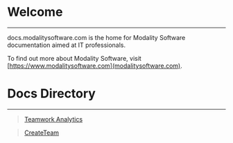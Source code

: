 # Welcome
---

docs.modalitysoftware.com is the home for Modality Software documentation aimed at IT professionals.

To find out more about Modality Software, visit [https://www.modalitysoftware.com](modalitysoftware.com).

# Docs Directory
---

>[Teamwork Analytics](twa/README.md)

>[CreateTeam](createTeam/README.md)

